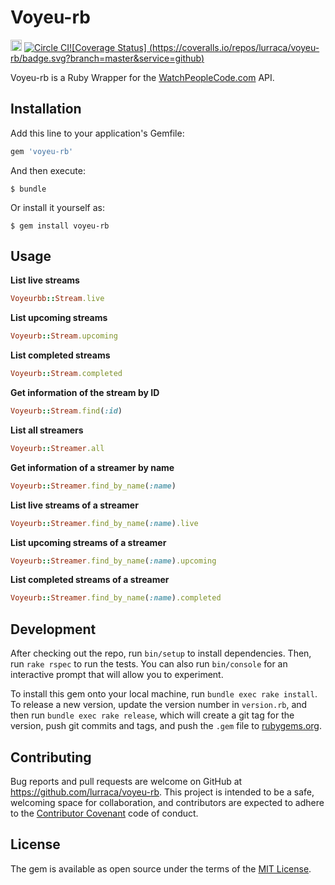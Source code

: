 # Voyeu-rb

<a href="http://badge.fury.io/rb/voyeu-rb"><img src="https://badge.fury.io/rb/voyeu-rb.svg" alt="Gem Version" height="18"></a>
[![Circle CI](https://circleci.com/gh/lurraca/voyeu-rb/tree/master.svg?style=shield)](https://circleci.com/gh/lurraca/voyeu-rb/tree/master)[![Coverage Status]
(https://coveralls.io/repos/lurraca/voyeu-rb/badge.svg?branch=master&service=github)](https://coveralls.io/github/lurraca/voyeu-rb?branch=master)

Voyeu-rb is a Ruby Wrapper for the [WatchPeopleCode.com](http://watchpeople.code.com) API.

## Installation

Add this line to your application's Gemfile:

```ruby
gem 'voyeu-rb'
```

And then execute:

    $ bundle

Or install it yourself as:

    $ gem install voyeu-rb

## Usage

**List live streams**

```ruby
Voyeurbb::Stream.live
```

**List upcoming streams**

```ruby
Voyeurb::Stream.upcoming
```

**List completed streams**

 ```ruby
Voyeurb::Stream.completed
```

**Get information of the stream by ID**

```ruby
Voyeurb::Stream.find(:id)
```

**List all streamers**

```ruby
Voyeurb::Streamer.all
```

**Get information of a streamer by name**

```ruby
Voyeurb::Streamer.find_by_name(:name)
```

**List live streams of a streamer**

```ruby
Voyeurb::Streamer.find_by_name(:name).live
```

**List upcoming streams of a streamer**

```ruby
Voyeurb::Streamer.find_by_name(:name).upcoming
```

**List completed streams of a streamer**

```ruby
Voyeurb::Streamer.find_by_name(:name).completed
```

## Development

After checking out the repo, run `bin/setup` to install dependencies. Then, run `rake rspec` to run the tests. You can also run `bin/console` for an interactive prompt that will allow you to experiment.

To install this gem onto your local machine, run `bundle exec rake install`. To release a new version, update the version number in `version.rb`, and then run `bundle exec rake release`, which will create a git tag for the version, push git commits and tags, and push the `.gem` file to [rubygems.org](https://rubygems.org).

## Contributing

Bug reports and pull requests are welcome on GitHub at https://github.com/lurraca/voyeu-rb. This project is intended to be a safe, welcoming space for collaboration, and contributors are expected to adhere to the [Contributor Covenant](contributor-covenant.org) code of conduct.


## License

The gem is available as open source under the terms of the [MIT License](http://opensource.org/licenses/MIT).

